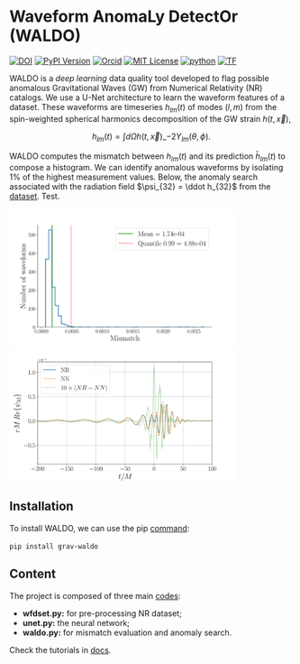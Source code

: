 # **Waveform AnomaLy DetectOr (WALDO)**

[![DOI](https://zenodo.org/badge/DOI/10.5281/zenodo.7127963.svg)](https://doi.org/10.5281/zenodo.7127963)
[![PyPI Version](https://img.shields.io/pypi/v/grav-waldo?color=)](https://pypi.org/project/grav-waldo/)
[![Orcid](https://img.shields.io/badge/orcid-A6CE39?style=flat&logo=orcid&logoColor=white)](https://orcid.org/0000-0003-1856-6881)
[![MIT License](https://img.shields.io/badge/license-MIT-blue.svg)](https://github.com/tiberioap/grav_waldo/blob/main/LICENSE)
[![python](	https://img.shields.io/badge/Python-3776AB?style=flat&logo=python&logoColor=white)]()
[![TF](https://img.shields.io/badge/TensorFlow-FF6F00?style=flat&logo=tensorflow&logoColor=white)]()

WALDO is a *deep learning* data quality tool developed to flag possible anomalous Gravitational Waves (GW) from Numerical Relativity (NR) catalogs.
We use a U-Net architecture to learn the waveform features of a dataset. These waveforms are timeseries $h_{lm}(t)$ of modes $(l,m)$ from the spin-weighted spherical harmonics decomposition of the GW strain $h(t,\vec x)$,

$$h_{lm}(t) = \int d\Omega h(t, \vec x)\_{-2}Y_{lm}(\theta, \phi) .$$ 

WALDO computes the mismatch between $h_{lm}(t)$ and its prediction $\bar h_{lm}(t)$ to compose a histogram. We can identify anomalous waveforms by isolating 1% of the highest measurement values. Below, the anomaly search associated with the radiation field $\psi_{32} = \ddot h_{32}$ from the [dataset](https://github.com/tiberioap/grav_waldo/blob/main/simulations_ID.txt). Test.

<p float="central">
  <img src="figs/hist.png" width="400" />
  <img src="figs/wf.png" width="400" /> 
</p>

## Installation

To install WALDO, we can use the pip [command](https://pypi.org/project/grav-waldo/):

```pip install grav-waldo```

## Content

The project is composed of three main [codes](https://github.com/tiberioap/grav_waldo/tree/main/grav_waldo):
* **wfdset.py:** for pre-processing NR dataset;
* **unet.py:** the neural network;
* **waldo.py:** for mismatch evaluation and anomaly search.

Check the tutorials in [docs](https://github.com/tiberioap/grav_waldo/tree/main/docs).
